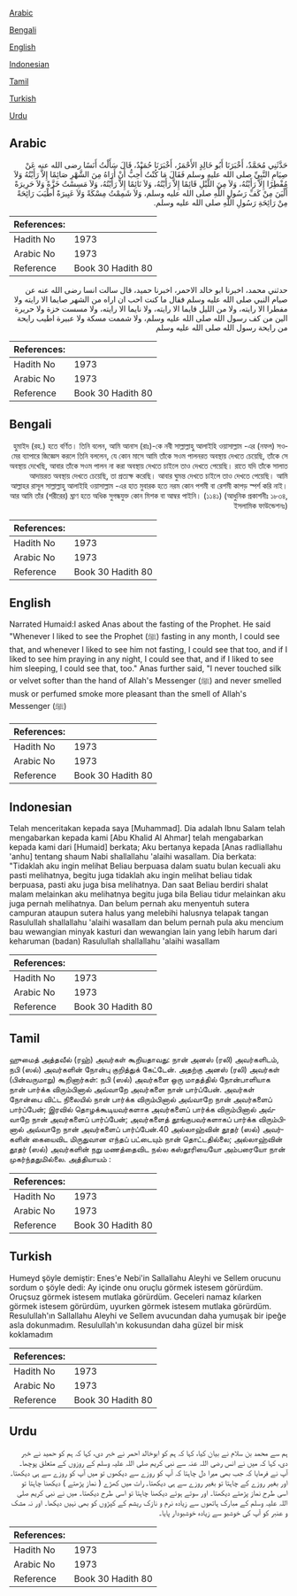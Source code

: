 [Arabic](#arabic)

[Bengali](#bengali)

[English](#english)

[Indonesian](#indonesian)

[Tamil](#tamil)

[Turkish](#turkish)

[Urdu](#urdu)

## Arabic


<div dir="rtl" lang="ar" style={{fontSize:'larger',backgroundColor:'#f8f9fa',padding:20}}>
حَدَّثَنِي مُحَمَّدٌ، أَخْبَرَنَا أَبُو خَالِدٍ الأَحْمَرُ، أَخْبَرَنَا حُمَيْدٌ، قَالَ سَأَلْتُ أَنَسًا رضى الله عنه عَنْ صِيَامِ النَّبِيِّ صلى الله عليه وسلم فَقَالَ مَا كُنْتُ أُحِبُّ أَنْ أَرَاهُ مِنَ الشَّهْرِ صَائِمًا إِلاَّ رَأَيْتُهُ وَلاَ مُفْطِرًا إِلاَّ رَأَيْتُهُ، وَلاَ مِنَ اللَّيْلِ قَائِمًا إِلاَّ رَأَيْتُهُ، وَلاَ نَائِمًا إِلاَّ رَأَيْتُهُ، وَلاَ مَسِسْتُ خَزَّةً وَلاَ حَرِيرَةً أَلْيَنَ مِنْ كَفِّ رَسُولِ اللَّهِ صلى الله عليه وسلم، وَلاَ شَمِمْتُ مِسْكَةً وَلاَ عَبِيرَةً أَطْيَبَ رَائِحَةً مِنْ رَائِحَةِ رَسُولِ اللَّهِ صلى الله عليه وسلم‏.‏
</div>
<div style={{backgroundColor:'#f8f9fa',padding:20, marginBottom: 10}}><table> <thead> <tr> <th>References:</th> <th></th> </tr> </thead> <tbody><tr><td>Hadith No</td><td>1973</td></tr><tr><td>Arabic No</td><td>1973</td></tr><tr><td>Reference</td><td>Book 30 Hadith 80</td></tr></tbody></table></div>


<div dir="rtl" lang="ar" style={{fontSize:'larger',backgroundColor:'#f8f9fa',padding:20}}>
حدثني محمد، اخبرنا ابو خالد الاحمر، اخبرنا حميد، قال سالت انسا رضى الله عنه عن صيام النبي صلى الله عليه وسلم فقال ما كنت احب ان اراه من الشهر صايما الا رايته ولا مفطرا الا رايته، ولا من الليل قايما الا رايته، ولا نايما الا رايته، ولا مسست خزة ولا حريرة الين من كف رسول الله صلى الله عليه وسلم، ولا شممت مسكة ولا عبيرة اطيب رايحة من رايحة رسول الله صلى الله عليه وسلم
</div>
<div style={{backgroundColor:'#f8f9fa',padding:20, marginBottom: 10}}><table> <thead> <tr> <th>References:</th> <th></th> </tr> </thead> <tbody><tr><td>Hadith No</td><td>1973</td></tr><tr><td>Arabic No</td><td>1973</td></tr><tr><td>Reference</td><td>Book 30 Hadith 80</td></tr></tbody></table></div>

## Bengali


<div dir="rtl" lang="bn" style={{fontSize:'larger',backgroundColor:'#f8f9fa',padding:20}}>
হুমাইদ (রহ.) হতে বর্ণিত। তিনি বলেন, আমি আনাস (রাঃ)-কে নবী সাল্লাল্লাহু আলাইহি ওয়াসাল্লাম -এর (নফল) সওমের ব্যাপারে জিজ্ঞেস করলে তিনি বললেন, যে কোন মাসে আমি তাঁকে সওম পালনরত অবস্থায় দেখতে চেয়েছি, তাঁকে সে অবস্থায় দেখেছি, আবার তাঁকে সওম পালন না করা অবস্থায় দেখতে চাইলে তাও দেখতে পেয়েছি। রাতে যদি তাঁকে সালাত আদায়রত অবস্থায় দেখতে চেয়েছি, তা প্রত্যক্ষ করেছি। আবার ঘুমন্ত দেখতে চাইলে তাও দেখতে পেয়েছি। আমি আল্লাহর রাসূল সাল্লাল্লাহু আলাইহি ওয়াসাল্লাম -এর হাত মুবারক হতে নরম কোন পশমী বা রেশমী কাপড় স্পর্শ করি নাই। আর আমি তাঁর (শরীরের) ঘ্রাণ হতে অধিক সুগন্ধযুক্ত কোন মিশক বা আম্বর পাইনি। (১১৪১) (আধুনিক প্রকাশনীঃ ১৮৩৪, ইসলামিক ফাউন্ডেশনঃ)
</div>
<div style={{backgroundColor:'#f8f9fa',padding:20, marginBottom: 10}}><table> <thead> <tr> <th>References:</th> <th></th> </tr> </thead> <tbody><tr><td>Hadith No</td><td>1973</td></tr><tr><td>Arabic No</td><td>1973</td></tr><tr><td>Reference</td><td>Book 30 Hadith 80</td></tr></tbody></table></div>

## English


<div dir="ltr" lang="en" style={{fontSize:'larger',backgroundColor:'#f8f9fa',padding:20}}>
Narrated Humaid:I asked Anas about the fasting of the Prophet. He said "Whenever I liked to see the Prophet (ﷺ) fasting in any month, I could see that, and whenever I liked to see him not fasting, I could see that too, and if I liked to see him praying in any night, I could see that, and if I liked to see him sleeping, I could see that, too." Anas further said, "I never touched silk or velvet softer than the hand of Allah's Messenger (ﷺ) and never smelled musk or perfumed smoke more pleasant than the smell of Allah's Messenger (ﷺ)
</div>
<div style={{backgroundColor:'#f8f9fa',padding:20, marginBottom: 10}}><table> <thead> <tr> <th>References:</th> <th></th> </tr> </thead> <tbody><tr><td>Hadith No</td><td>1973</td></tr><tr><td>Arabic No</td><td>1973</td></tr><tr><td>Reference</td><td>Book 30 Hadith 80</td></tr></tbody></table></div>

## Indonesian


<div dir="ltr" lang="id" style={{fontSize:'larger',backgroundColor:'#f8f9fa',padding:20}}>
Telah menceritakan kepada saya [Muhammad]. Dia adalah Ibnu Salam telah mengabarkan kepada kami [Abu Khalid Al Ahmar] telah mengabarkan kepada kami dari [Humaid] berkata; Aku bertanya kepada [Anas radliallahu 'anhu] tentang shaum Nabi shallallahu 'alaihi wasallam. Dia berkata: "Tidaklah aku ingin melihat Beliau berpuasa dalam suatu bulan kecuali aku pasti melihatnya, begitu juga tidaklah aku ingin melihat beliau tidak berpuasa, pasti aku juga bisa melihatnya. Dan saat Beliau berdiri shalat malam melainkan aku melihatnya begitu juga bila Beliau tidur melainkan aku juga pernah melihatnya. Dan belum pernah aku menyentuh sutera campuran ataupun sutera halus yang melebihi halusnya telapak tangan Rasulullah shallallahu 'alaihi wasallam dan belum pernah pula aku mencium bau wewangian minyak kasturi dan wewangian lain yang lebih harum dari keharuman (badan) Rasulullah shallallahu 'alaihi wasallam
</div>
<div style={{backgroundColor:'#f8f9fa',padding:20, marginBottom: 10}}><table> <thead> <tr> <th>References:</th> <th></th> </tr> </thead> <tbody><tr><td>Hadith No</td><td>1973</td></tr><tr><td>Arabic No</td><td>1973</td></tr><tr><td>Reference</td><td>Book 30 Hadith 80</td></tr></tbody></table></div>

## Tamil


<div dir="ltr" lang="ta" style={{fontSize:'larger',backgroundColor:'#f8f9fa',padding:20}}>
ஹுமைத் அத்தவீல் (ரஹ்) அவர்கள் கூறியதாவது: நான் அனஸ் (ரலி) அவர்களிடம், நபி (ஸல்) அவர்களின் நோன்பு குறித்துக் கேட்டேன். அதற்கு அனஸ் (ரலி) அவர்கள் (பின்வருமாறு) கூறினார்கள்: நபி (ஸல்) அவர்களை ஒரு மாதத்தில் நோன்பாளியாக நான் பார்க்க விரும்பினால் அவ்வாறே அவர்களை நான் பார்ப்பேன். அவர்கள் நோன்பை விட்ட நிலையில் நான் பார்க்க விரும்பினால் அவ்வாறே நான் அவர்களைப் பார்ப்பேன்; இரவில் தொழக்கூடியவர்களாக அவர்களைப் பார்க்க விரும்பினால் அவ்வாறே நான் அவர்களைப் பார்ப்பேன்; அவர்களைத் தூங்குபவர்களாகப் பார்க்க விரும்பினால் அவ்வாறே நான் அவர்களைப் பார்ப்பேன்.40 அல்லாஹ்வின் தூதர் (ஸல்) அவர்களின் கையைவிட மிருதுவான எந்தப் பட்டையும் நான் தொட்டதில்லை; அல்லாஹ்வின் தூதர் (ஸல்) அவர்களின் நறு மணத்தைவிட நல்ல கஸ்தூரியையோ அம்பரையோ நான் முகர்ந்ததுமில்லை. அத்தியாயம் :
</div>
<div style={{backgroundColor:'#f8f9fa',padding:20, marginBottom: 10}}><table> <thead> <tr> <th>References:</th> <th></th> </tr> </thead> <tbody><tr><td>Hadith No</td><td>1973</td></tr><tr><td>Arabic No</td><td>1973</td></tr><tr><td>Reference</td><td>Book 30 Hadith 80</td></tr></tbody></table></div>

## Turkish


<div dir="ltr" lang="tr" style={{fontSize:'larger',backgroundColor:'#f8f9fa',padding:20}}>
Humeyd şöyle demiştir: Enes'e Nebi'in Sallallahu Aleyhi ve Sellem orucunu sordum o şöyle dedi: Ay içinde onu oruçlu görmek istesem görürdüm. Oruçsuz görmek istesem mutlaka görürdüm. Geceleri namaz kılarken görmek istesem görürdüm, uyurken görmek istesem mutlaka görürdüm. Resulullah'ın Sallallahu Aleyhi ve Sellem avucundan daha yumuşak bir ipeğe asla dokunmadım. Resulullah'ın kokusundan daha güzel bir misk koklamadım
</div>
<div style={{backgroundColor:'#f8f9fa',padding:20, marginBottom: 10}}><table> <thead> <tr> <th>References:</th> <th></th> </tr> </thead> <tbody><tr><td>Hadith No</td><td>1973</td></tr><tr><td>Arabic No</td><td>1973</td></tr><tr><td>Reference</td><td>Book 30 Hadith 80</td></tr></tbody></table></div>

## Urdu


<div dir="rtl" lang="ur" style={{fontSize:'larger',backgroundColor:'#f8f9fa',padding:20}}>
ہم سے محمد بن سلام نے بیان کیا، کہا کہ ہم کو ابوخالد احمر نے خبر دی، کہا کہ ہم کو حمید نے خبر دی، کہا کہ میں نے انس رضی اللہ عنہ سے نبی کریم صلی اللہ علیہ وسلم کے روزوں کے متعلق پوچھا۔ آپ نے فرمایا کہ جب بھی میرا دل چاہتا کہ آپ کو روزے سے دیکھوں تو میں آپ کو روزے سے ہی دیکھتا۔ اور بغیر روزے کے چاہتا تو بغیر روزے سے ہی دیکھتا۔ رات میں کھڑے ( نماز پڑھتے ) دیکھنا چاہتا تو اسی طرح نماز پڑھتے دیکھتا۔ اور سوتے ہوئے دیکھنا چاہتا تو اسی طرح دیکھتا۔ میں نے نبی کریم صلی اللہ علیہ وسلم کے مبارک ہاتھوں سے زیادہ نرم و نازک ریشم کے کپڑوں کو بھی نہیں دیکھا۔ اور نہ مشک و عنبر کو آپ کی خوشبو سے زیادہ خوشبودار پایا۔
</div>
<div style={{backgroundColor:'#f8f9fa',padding:20, marginBottom: 10}}><table> <thead> <tr> <th>References:</th> <th></th> </tr> </thead> <tbody><tr><td>Hadith No</td><td>1973</td></tr><tr><td>Arabic No</td><td>1973</td></tr><tr><td>Reference</td><td>Book 30 Hadith 80</td></tr></tbody></table></div>